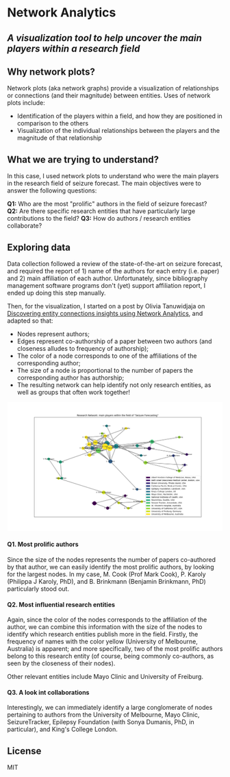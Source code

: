 # Network Analytics

## _A visualization tool to help uncover the main players within a research field_

## Why network plots?

Network plots (aka network graphs) provide a visualization of relationships or connections (and their magnitude) between entities. Uses of network plots include:

- Identification of the players within a field, and how they are positioned in comparison to the others
- Visualization of the individual relationships between the players and the magnitude of that relationship

## What we are trying to understand?

In this case, I used network plots to understand who were the main players in the research field of seizure forecast. The main objectives were to answer the following questions:

**Q1:** Who are the most "prolific" authors in the field of seizure forecast?  
**Q2:** Are there specific research entities that have particularly large contributions to the field?
**Q3:** How do authors / research entities collaborate?

## Exploring data

Data collection followed a review of the state-of-the-art on seizure forecast, and required the report of 1) name of the authors for each entry (i.e. paper) and 2) main affiliation of each author. Unfortunately, since bibliography management software programs don't (yet) support affiliation report, I ended up doing this step manually.

Then, for the visualization, I started on a post by Olivia Tanuwidjaja on [Discovering entity connections insights using Network Analytics][credit], and adapted so that:

- Nodes represent authors;
- Edges represent co-authorship of a paper between two authors (and closeness alludes to frequency of authorship);
- The color of a node corresponds to one of the affiliations of the corresponding author;
- The size of a node is proportional to the number of papers the corresponding author has authorship;
- The resulting network can help identify not only research entities, as well as groups that often work together!

![Research Network - Seizure Forecasting](research_network.png)

#### Q1. Most prolific authors

Since the size of the nodes represents the number of papers co-authored by that author, we can easily identify the most prolific authors, by looking for the largest nodes. In my case, M. Cook (Prof Mark Cook), P. Karoly (Philippa J Karoly, PhD), and B. Brinkmann (Benjamin Brinkmann, PhD) particularly stood out.

#### Q2. Most influential research entities

Again, since the color of the nodes corresponds to the affiliation of the author, we can combine this information with the size of the nodes to identify which research entities publish more in the field. Firstly, the frequency of names with the color yellow (University of Melbourne, Australia) is apparent; and more specifically, two of the most prolific authors belong to this research entity (of course, being commonly co-authors, as seen by the closeness of their nodes).

Other relevant entities include Mayo Clinic and University of Freiburg.

#### Q3. A look int collaborations

Interestingly, we can immediately identify a large conglomerate of nodes pertaining to authors from the University of Melbourne, Mayo Clinic, SeizureTracker, Epilepsy Foundation (with Sonya Dumanis, PhD, in particular), and King's College London.

## License

MIT

[credit]: https://towardsdatascience.com/discovering-entity-connections-insights-using-network-analytics-part-2-d445751413b3
